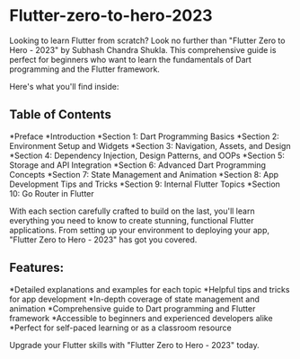 # Flutter-zero-to-hero-2023

Looking to learn Flutter from scratch? Look no further than "Flutter Zero to Hero - 2023" by Subhash Chandra Shukla. This comprehensive guide is perfect for beginners who want to learn the fundamentals of Dart programming and the Flutter framework.

Here's what you'll find inside:

## Table of Contents

*Preface
*Introduction
*Section 1: Dart Programming Basics
*Section 2: Environment Setup and Widgets
*Section 3: Navigation, Assets, and Design
*Section 4: Dependency Injection, Design Patterns, and OOPs
*Section 5: Storage and API Integration
*Section 6: Advanced Dart Programming Concepts
*Section 7: State Management and Animation
*Section 8: App Development Tips and Tricks
*Section 9: Internal Flutter Topics
*Section 10: Go Router in Flutter

With each section carefully crafted to build on the last, you'll learn everything you need to know to create stunning, functional Flutter applications. From setting up your environment to deploying your app, "Flutter Zero to Hero - 2023" has got you covered.

## Features:

*Detailed explanations and examples for each topic
*Helpful tips and tricks for app development
*In-depth coverage of state management and animation
*Comprehensive guide to Dart programming and Flutter framework
*Accessible to beginners and experienced developers alike
*Perfect for self-paced learning or as a classroom resource

Upgrade your Flutter skills with "Flutter Zero to Hero - 2023" today.




